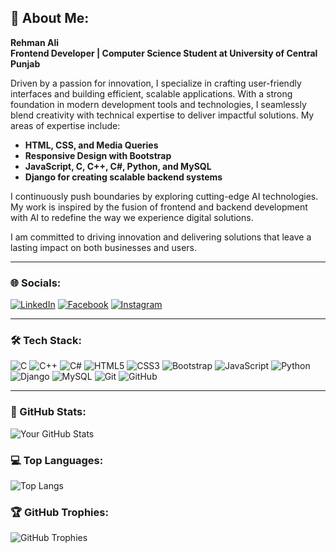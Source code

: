 ## 💫 About Me:  
**Rehman Ali**  
**Frontend Developer | Computer Science Student at University of Central Punjab**  

Driven by a passion for innovation, I specialize in crafting user-friendly interfaces and building efficient, scalable applications. With a strong foundation in modern development tools and technologies, I seamlessly blend creativity with technical expertise to deliver impactful solutions. My areas of expertise include:  

- **HTML, CSS, and Media Queries**  
- **Responsive Design with Bootstrap**  
- **JavaScript, C, C++, C#, Python, and MySQL**  
- **Django for creating scalable backend systems**  

I continuously push boundaries by exploring cutting-edge AI technologies. My work is inspired by the fusion of frontend and backend development with AI to redefine the way we experience digital solutions.  

I am committed to driving innovation and delivering solutions that leave a lasting impact on both businesses and users.  

---  

### 🌐 Socials:  
[![LinkedIn](https://img.shields.io/badge/LinkedIn-%230077B5.svg?logo=linkedin&logoColor=white)](https://www.linkedin.com/in/rehman-ali-20215a24a) [![Facebook](https://img.shields.io/badge/Facebook-%231877F2.svg?logo=facebook&logoColor=white)](https://www.facebook.com/profile.php?id=100040496742260&mibextid=ZbWKwL) [![Instagram](https://img.shields.io/badge/Instagram-%23E4405F.svg?logo=instagram&logoColor=white)](https://www.instagram.com/rehmanaly_/profilecard/?igsh=ejQ1ZWk3eHpuMndx)  

---  

### 🛠 Tech Stack:  
![C](https://img.shields.io/badge/-C-%23A8B9CC?style=for-the-badge&logo=c&logoColor=white) ![C++](https://img.shields.io/badge/-C++-%2300599C?style=for-the-badge&logo=c%2B%2B&logoColor=white) ![C#](https://img.shields.io/badge/-C%23-%23239120?style=for-the-badge&logo=c-sharp&logoColor=white) ![HTML5](https://img.shields.io/badge/-HTML5-%23E34F26?style=for-the-badge&logo=html5&logoColor=white) ![CSS3](https://img.shields.io/badge/-CSS3-%231572B6?style=for-the-badge&logo=css3&logoColor=white) ![Bootstrap](https://img.shields.io/badge/-Bootstrap-%23563D7C?style=for-the-badge&logo=bootstrap&logoColor=white) ![JavaScript](https://img.shields.io/badge/-JavaScript-%23F7DF1E?style=for-the-badge&logo=javascript&logoColor=black) ![Python](https://img.shields.io/badge/-Python-%233776AB?style=for-the-badge&logo=python&logoColor=white) ![Django](https://img.shields.io/badge/-Django-%23092E20?style=for-the-badge&logo=django&logoColor=white) ![MySQL](https://img.shields.io/badge/-MySQL-%2300f?style=for-the-badge&logo=mysql&logoColor=white) ![Git](https://img.shields.io/badge/-Git-%23F05033?style=for-the-badge&logo=git&logoColor=white) ![GitHub](https://img.shields.io/badge/-GitHub-%23181717?style=for-the-badge&logo=github&logoColor=white)

---

### 🦸 GitHub Stats:  
![Your GitHub Stats](https://github-readme-stats.vercel.app/api?username=rehmanaly0051&show_icons=true&count_private=true)

### 💻 Top Languages:  
![Top Langs](https://github-readme-stats.vercel.app/api/top-langs/?username=rehmanaly0051&layout=compact&hide=html,css,c#)

### 🏆 GitHub Trophies:  
![GitHub Trophies](https://github-profile-trophy.vercel.app/?username=rehmanaly0051)
